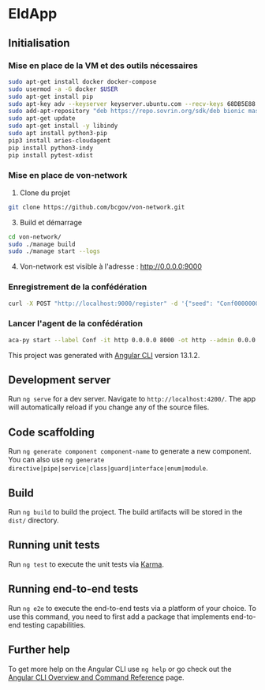 # EIdApp
## Initialisation
### Mise en place de la VM et des outils nécessaires
```bash
sudo apt-get install docker docker-compose
sudo usermod -a -G docker $USER
sudo apt-get install pip
sudo apt-key adv --keyserver keyserver.ubuntu.com --recv-keys 68DB5E88
sudo add-apt-repository "deb https://repo.sovrin.org/sdk/deb bionic master"
sudo apt-get update
sudo apt-get install -y libindy
sudo apt install python3-pip
pip3 install aries-cloudagent
pip install python3-indy
pip install pytest-xdist
```
### Mise en place de von-network
1. Clone du projet
```bash
git clone https://github.com/bcgov/von-network.git
```
3. Build et démarrage
```bash
cd von-network/
sudo ./manage build
sudo ./manage start --logs
```
4. Von-network est visible à l'adresse : http://0.0.0.0:9000

### Enregistrement de la confédération
```bash
curl -X POST "http://localhost:9000/register" -d '{"seed": "Conf0000000000000000000000000001", "role": "TRUST_ANCHOR", "alias": "Confederation"}'
```

### Lancer l'agent de la confédération
```bash
aca-py start --label Conf -it http 0.0.0.0 8000 -ot http --admin 0.0.0.0 11000 --admin-insecure-mode --genesis-url http://localhost:9000/genesis --seed Conf0000000000000000000000000001 --endpoint http://localhost:8000/ --debug-connections --auto-provision --wallet-type indy --wallet-name Conf1 --wallet-key secret
```


This project was generated with [Angular CLI](https://github.com/angular/angular-cli) version 13.1.2.

## Development server

Run `ng serve` for a dev server. Navigate to `http://localhost:4200/`. The app will automatically reload if you change any of the source files.

## Code scaffolding

Run `ng generate component component-name` to generate a new component. You can also use `ng generate directive|pipe|service|class|guard|interface|enum|module`.

## Build

Run `ng build` to build the project. The build artifacts will be stored in the `dist/` directory.

## Running unit tests

Run `ng test` to execute the unit tests via [Karma](https://karma-runner.github.io).

## Running end-to-end tests

Run `ng e2e` to execute the end-to-end tests via a platform of your choice. To use this command, you need to first add a package that implements end-to-end testing capabilities.

## Further help

To get more help on the Angular CLI use `ng help` or go check out the [Angular CLI Overview and Command Reference](https://angular.io/cli) page.
